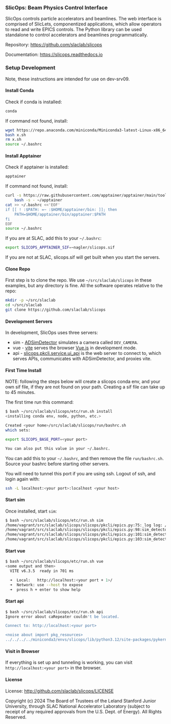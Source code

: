 ### SlicOps: Beam Physics Control Interface

SlicOps controls particle accelerators and beamlines. The web
interface is comprised of SlicLets, componentized applications, which
allow operators to read and write EPICS controls.  The Python library
can be used standalone to control accelerators and beamlines
programmatically.

Repository: https://github.com/slaclab/slicops

Documentation: https://slicops.readthedocs.io


### Setup Development
Note, these instructions are intended for use on dev-srv09.

#### Install Conda

Check if conda is installed:

```sh
conda
```

If command not found, install:

```sh
wget https://repo.anaconda.com/miniconda/Miniconda3-latest-Linux-x86_64.sh -O x.sh
bash x.sh
rm x.sh
source ~/.bashrc
```

#### Install Apptainer

Check if apptainer is installed:

```sh
apptainer
```

If command not found, install:

```sh
curl -s https://raw.githubusercontent.com/apptainer/apptainer/main/tools/install-unprivileged.sh | \
    bash -s - ~/apptainer
cat >> ~/.bashrc <<'EOF'
if [[ ! :$PATH: =~ :$HOME/apptainer/bin: ]]; then
    PATH=$HOME/apptainer/bin/apptainer:$PATH
fi
EOF
source ~/.bashrc
```

If you are at SLAC, add this to your `~/.bashrc`:

```sh
export SLICOPS_APPTAINER_SIF=~nagler/slicops.sif
```

If you are not at SLAC, slicops.sif will get built when you start the servers.


#### Clone Repo

First step is to clone the repo. We use `~/src/slaclab/slicops` in
these examples, but any directory is fine. All the software operates
relative to the repo:

```sh
mkdir -p ~/src/slaclab
cd ~/src/slaclab
git clone https://github.com/slaclab/slicops
```

#### Development Servers

In development, SlicOps uses three servers:

- sim - [ADSimDetector](https://areadetector.github.io/areaDetector/ADSimDetector/simDetector.html) simulates a camera called `DEV_CAMERA`.
- vue - [vite](https://vite.dev) serves the browser [Vue.js](https://vuejs.org) in development mode.
- api - [slicops.pkcli.service.ui_api](https://github.com/slaclab/slicops/blob/main/slicops/pkcli/service.py) is the web server to connect to, which serves APIs, communicates with ADSimDetector, and proxies vite.

#### First Time Install
NOTE: following the steps below will create a slicops conda env, and your own sif file, if they are not found on your path.
Creating a sif file can take up to 45 minutes.  

The first time run this command:

```sh
$ bash ~/src/slaclab/slicops/etc/run.sh install
<installing conda env, node, python, etc.>

Created <your home>/src/slaclab/slicops/run/bashrc.sh
which sets:

export SLICOPS_BASE_PORT=<your port>

You can also put this value in your ~/.bashrc.
```

You can add this to your `~/.bashrc`, and then remove the file
`run/bashrc.sh`. Source your bashrc before starting other servers.

You will need to tunnel this port if you are using ssh. Logout of ssh,
and login again with:

```sh
ssh -L localhost:<your port>:localhost <your host>
```

#### Start sim

Once installed, start `sim`:

```sh
$ bash ~/src/slaclab/slicops/etc/run.sh sim
/home/vagrant/src/slaclab/slicops/slicops/pkcli/epics.py:75:_log log: /sdf/home/n/nagler/sim_detector.log
/home/vagrant/src/slaclab/slicops/slicops/pkcli/epics.py:98:sim_detector started pid=200; sleep 2 seconds
/home/vagrant/src/slaclab/slicops/slicops/pkcli/epics.py:101:sim_detector initializing sim detector
/home/vagrant/src/slaclab/slicops/slicops/pkcli/epics.py:103:sim_detector waiting for pid=200 to exit
```

#### Start vue

```sh
$ bash ~/src/slaclab/slicops/etc/run.sh vue
<some output and then>
  VITE v6.3.5  ready in 701 ms

  ➜  Local:   http://localhost:<your port + 1>/
  ➜  Network: use --host to expose
  ➜  press h + enter to show help
```

#### Start api

```sh
$ bash ~/src/slaclab/slicops/etc/run.sh api
Ignore error about caRepeater couldn't be located.

Connect to: http://localhost:<your port>

<noise about import pkg_resources>
../../../../miniconda3/envs/slicops/lib/python3.12/site-packages/pykern/pkasyncio.py:61:_do name=None ip=127.0.0.1 port=<your port>
```

#### Visit in Browser

If everything is set up and tunneling is working, you can visit
`http://localhost:<your port>` in the browser.

#### License

License: http://github.com/slaclab/slicops/LICENSE

Copyright (c) 2024 The Board of Trustees of the Leland Stanford Junior University, through SLAC National Accelerator Laboratory (subject to receipt of any required approvals from the U.S. Dept. of Energy).  All Rights Reserved.
